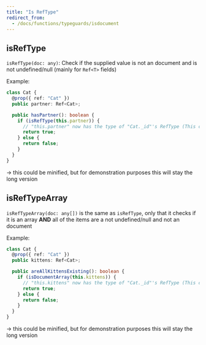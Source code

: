 ```yaml
---
title: "Is RefType"
redirect_from:
  - /docs/functions/typeguards/isdocument
---
```


## isRefType

`isRefType(doc: any)`: Check if the supplied value is not an document and is not undefined/null (mainly for `Ref<T>` fields)

Example:

```ts
class Cat {
  @prop({ ref: "Cat" })
  public partner: Ref<Cat>;

  public hasPartner(): boolean {
    if (isRefType(this.partner)) {
      // "this.partner" now has the type of "Cat._id"'s RefType (This case ObjectId)
      return true;
    } else {
      return false;
    }
  }
}
```

-> this could be minified, but for demonstration purposes this will stay the long version

## isRefTypeArray

`isRefTypeArray(doc: any[])` is the same as `isRefType`, only that it checks if it is an array **AND** all of the items are a not undefined/null and not an document

Example:

```ts
class Cat {
  @prop({ ref: "Cat" })
  public kittens: Ref<Cat>;

  public areAllKittensExisting(): boolean {
    if (isDocumentArray(this.kittens)) {
      // "this.kittens" now has the type of "Cat._id"'s RefType (This case ObjectId)
      return true;
    } else {
      return false;
    }
  }
}
```

-> this could be minified, but for demonstration purposes this will stay the long version
